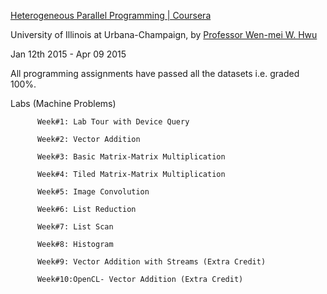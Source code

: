 [Heterogeneous Parallel Programming | Coursera ](https://www.coursera.org/course/hetero) 

University of Illinois at Urbana-Champaign, by [Professor Wen-mei W. Hwu](https://www.ece.illinois.edu/directory/profile/w-hwu) 

Jan 12th 2015 - Apr 09 2015

All programming assignments have passed all the datasets i.e. graded 100%.

Labs (Machine Problems)

          Week#1: Lab Tour with Device Query
          
          Week#2: Vector Addition
          
          Week#3: Basic Matrix-Matrix Multiplication
          
          Week#4: Tiled Matrix-Matrix Multiplication
          
          Week#5: Image Convolution
          
          Week#6: List Reduction
          
          Week#7: List Scan
          
          Week#8: Histogram 
          
          Week#9: Vector Addition with Streams (Extra Credit)
          
          Week#10:OpenCL- Vector Addition (Extra Credit)
